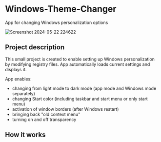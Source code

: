 # Windows-Theme-Changer
App for changing Windows personalization options

![Screenshot 2024-05-22 224622](https://github.com/tismiracle/Windows-Theme-Changer/assets/64694500/6968bd64-c3cb-4f02-9e1e-d653e9838332)

## Project description
This small project is created to enable setting up Windows personalization by modifying registry files. App automatically loads current settings and displays it. 

App enables:
- changing from light mode to dark mode (app mode and Windows mode separately)
- changing Start color (including taskbar and start menu or only start menu)
- activation of window borders (after Windows restart)
- bringing back "old context menu"
- turning on and off transparency

## How it works

